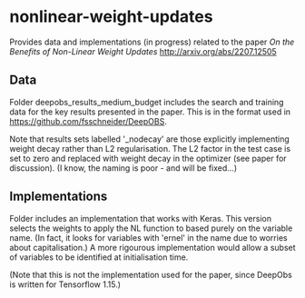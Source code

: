 # nonlinear-weight-updates

Provides data and implementations (in progress) related to the paper *On the Benefits of Non-Linear Weight Updates* http://arxiv.org/abs/2207.12505

## Data

Folder deepobs_results_medium_budget includes the search and training data for the key results presented in the paper. This is in the format used in https://github.com/fsschneider/DeepOBS.

Note that results sets labelled '_nodecay' are those explicitly implementing weight decay rather than L2 regularisation. The L2 factor in the test case is set to zero and replaced with weight decay in the optimizer (see paper for discussion). (I know, the naming is poor - and will be fixed...)

## Implementations

Folder includes an implementation that works with Keras. This version selects the weights to apply the NL function to based purely on the variable name. (In fact, it looks for variables with 'ernel' in the name due to worries about capitalisation.) A more rigourous implementation would allow a subset of variables to be identified at initialisation time.

(Note that this is not the implementation used for the paper, since DeepObs is written for Tensorflow 1.15.)
